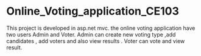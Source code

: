 # Online_Voting_application_CE103
This project is developed in asp.net mvc. the online voting application have two users Admin and Voter. Admin can create new voting type ,add candidates , add voters and also view results . Voter can vote and view result.
